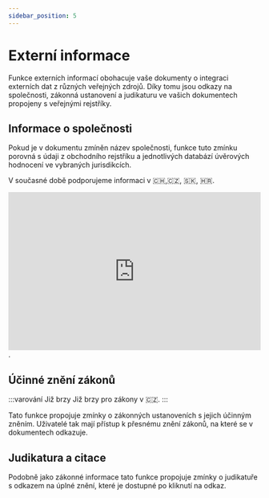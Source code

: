 ```yaml
---
sidebar_position: 5
---
```


# Externí informace

Funkce externích informací obohacuje vaše dokumenty o integraci externích dat z
různých veřejných zdrojů. Díky tomu jsou odkazy na společnosti, zákonná ustanovení a
judikaturu ve vašich dokumentech propojeny s veřejnými rejstříky.

## Informace o společnosti

Pokud je v dokumentu zmíněn název společnosti, funkce tuto zmínku porovná s údaji z
obchodního rejstříku a jednotlivých databází úvěrových hodnocení ve
vybraných jurisdikcích.

V současné době podporujeme informaci v 🇨🇭,🇨🇿, 🇸🇰, 🇭🇷.

<iframe width="100%" height="315" src="https://www.youtube.com/embed/DnQzHK9J6p8?si=7Jv47m4wC2roZeDo" title="Přehrávač videa YouTube" frameborder="0" allow="accelerometer; autoplay; clipboard-write; encrypted-media; gyroscope; picture-in-picture; web-share" allowfullscreen></iframe>.

## Účinné znění zákonů

:::varování Již brzy
Již brzy pro zákony v 🇨🇿.
:::

Tato funkce propojuje zmínky o zákonných ustanoveních s jejich účinným zněním.
Uživatelé tak mají přístup k přesnému znění zákonů, na které se v dokumentech odkazuje.

## Judikatura a citace

Podobně jako zákonné informace tato funkce propojuje zmínky o judikatuře s odkazem na
úplné znění, které je dostupné po kliknutí na odkaz.
